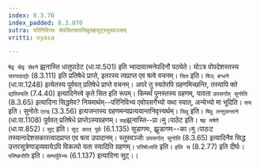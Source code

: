 ```yaml
---
index: 8.3.70
index_padded: 8.3.070
sutra: परिनिदिभ्यः सेवसितसयसिबुसहसुट्स्तुस्वञ्जाम्
vritti: nyasa

---
```

`षेवृ सेवृ सेवने` झ्र्नास्ति धातुपाठेट (धा.पा.501) इति भ्वादावात्मनेपदिनौ पठ्येते। योऽत्र वोपदेशस्तस्य `सात्पदाद्योः` (8.3.111) इति प्रतिषेधे प्राप्ते, इतरस्य त्वप्राप्त एव षत्वे वचनम्। `सित` इति। `षिञ् बन्धने` (धा.पा.1248) इत्येतस्य पूर्ववत् प्रतिषेधे प्राप्ते वचनम्। अपरे तु स्यतेरपि ग्रहणमिच्छन्ति, तस्यापि क्ते `द्यतिस्यति` (7.4.40) इत्यादिनेत्त्वे कृते सित इति रूपम्। किमर्थं पुनस्तस्य ग्रहणम्, यावता `उपसर्गात् सुनोति` (8.3.65) इत्यादिना सिद्धमेव? नियमार्थम्--परिनिविभ्य एवोपसर्गेभ्यो यथा स्यात्, अन्येभ्यो मा भूदिति। `सय` इति। सुनोतेः `एरच्` (3.3.56) इत्यजन्तस्य ग्रहणमन्यप्रत्ययान्तनिवृत्त्यर्थम्। `सिवु` इति। `षिवु तन्तुसन्ताने` (धा.पा.1108) पूर्ववत् प्रतिषेधे प्राप्तेऽस्यग्रहणम्। `सह`झ्र्नास्ति--प्रा।मु।पाठेट इति। `षह मर्षणे` (धा.पा.852)। `सुट्` इति। `सुट् कात् पूर्वः` (6.1.135) सुडागमः, झ्र्रुडागमः--का।मु।पाठःट तस्यानादेशसकारत्वादप्राप्त एव षत्व उपादानम्। स्तुस्वञ्जोः `उपसर्गात् सुनोति` (8.3.65) इत्यादिनैव सिद्ध उत्तरसूत्रेणाड्व्यवायेऽपि विकल्पो यता स्यादिति ग्रहणम्। `परिषोध्यति` इति। `हलि च` (8.2.77) इति दीर्घः। `परिष्करोति` इति। `सम्पर्युपेभ्यः` (6.1.137) इत्यादिना सुट्।।